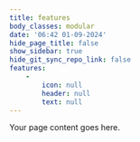 ```yaml
---
title: features
body_classes: modular
date: '06:42 01-09-2024'
hide_page_title: false
show_sidebar: true
hide_git_sync_repo_link: false
features:
    -
        icon: null
        header: null
        text: null
---
```


Your page content goes here.